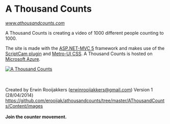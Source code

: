 A Thousand Counts
=================
_www.athousandcounts.com_

A Thousand Counts is creating a video of 1000 different people counting to 1000.

The site is made with the [ASP.NET-MVC 5](http://www.asp.net/mvc) framework and makes use of the [ScriptCam plugin](https://www.scriptcam.com/) and [Metro-UI CSS](http://metroui.org.ua/). A Thousand Counts is hosted on [Microsoft Azure](https://azure.microsoft.com/en-us/).

[![A Thousand Counts](https://raw.github.com/erooijak/athousandcounts/master/AThousandCounts/Content/images/athousandcounts_29_pioneers_YouTube_video.png)](https://www.youtube.com/watch?v=4JWUwdvbwpM)

<br><br> 
Created by Erwin Rooijakkers (erwinrooijakkers@gmail.com)
Version 1 (28/04/2014)
https://github.com/erooijak/athousandcounts/tree/master/AThousandCounts/Content/images
<br><br> 
**Join the counter movement.**
